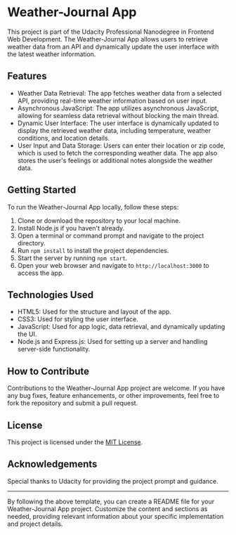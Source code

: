# Weather-Journal App

This project is part of the Udacity Professional Nanodegree in Frontend Web Development. The Weather-Journal App allows users to retrieve weather data from an API and dynamically update the user interface with the latest weather information.

## Features

- Weather Data Retrieval: The app fetches weather data from a selected API, providing real-time weather information based on user input.
- Asynchronous JavaScript: The app utilizes asynchronous JavaScript, allowing for seamless data retrieval without blocking the main thread.
- Dynamic User Interface: The user interface is dynamically updated to display the retrieved weather data, including temperature, weather conditions, and location details.
- User Input and Data Storage: Users can enter their location or zip code, which is used to fetch the corresponding weather data. The app also stores the user's feelings or additional notes alongside the weather data.

## Getting Started

To run the Weather-Journal App locally, follow these steps:

1. Clone or download the repository to your local machine.
2. Install Node.js if you haven't already.
3. Open a terminal or command prompt and navigate to the project directory.
4. Run `npm install` to install the project dependencies.
5. Start the server by running `npm start`.
6. Open your web browser and navigate to `http://localhost:3000` to access the app.

## Technologies Used

- HTML5: Used for the structure and layout of the app.
- CSS3: Used for styling the user interface.
- JavaScript: Used for app logic, data retrieval, and dynamically updating the UI.
- Node.js and Express.js: Used for setting up a server and handling server-side functionality.

## How to Contribute

Contributions to the Weather-Journal App project are welcome. If you have any bug fixes, feature enhancements, or other improvements, feel free to fork the repository and submit a pull request.

## License

This project is licensed under the [MIT License](LICENSE).

## Acknowledgements

Special thanks to Udacity for providing the project prompt and guidance.

---

By following the above template, you can create a README file for your Weather-Journal App project. Customize the content and sections as needed, providing relevant information about your specific implementation and project details.